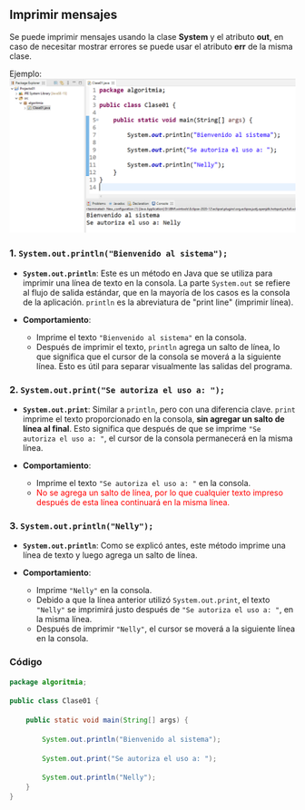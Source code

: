 ## Imprimir mensajes
Se puede imprimir mensajes usando la clase **System** y el atributo **out**, en caso de necesitar mostrar errores se puede usar el atributo **err** de la misma clase.

Ejemplo:
![](images/2024-08-08-20-20-04.png)

### 1. **`System.out.println("Bienvenido al sistema");`**

- **`System.out.println`**: Este es un método en Java que se utiliza para imprimir una línea de texto en la consola. La parte `System.out` se refiere al flujo de salida estándar, que en la mayoría de los casos es la consola de la aplicación. `println` es la abreviatura de "print line" (imprimir línea).
  
- **Comportamiento**:
  - Imprime el texto `"Bienvenido al sistema"` en la consola.
  - Después de imprimir el texto, `println` agrega un salto de línea, lo que significa que el cursor de la consola se moverá a la siguiente línea. Esto es útil para separar visualmente las salidas del programa.

### 2. **`System.out.print("Se autoriza el uso a: ");`**

- **`System.out.print`**: Similar a `println`, pero con una diferencia clave. `print` imprime el texto proporcionado en la consola, **sin agregar un salto de línea al final**. Esto significa que después de que se imprime `"Se autoriza el uso a: "`, el cursor de la consola permanecerá en la misma línea.
  
- **Comportamiento**:
  - Imprime el texto `"Se autoriza el uso a: "` en la consola.
  - <span style="color:red">No se agrega un salto de línea, por lo que cualquier texto impreso después de esta línea continuará en la misma línea.</span>

### 3. **`System.out.println("Nelly");`**

- **`System.out.println`**: Como se explicó antes, este método imprime una línea de texto y luego agrega un salto de línea.
  
- **Comportamiento**:
  - Imprime `"Nelly"` en la consola.
  - Debido a que la línea anterior utilizó `System.out.print`, el texto `"Nelly"` se imprimirá justo después de `"Se autoriza el uso a: "`, en la misma línea.
  - Después de imprimir `"Nelly"`, el cursor se moverá a la siguiente línea en la consola.

### Código

```java
package algoritmia;

public class Clase01 {
	
	public static void main(String[] args) {
		
		System.out.println("Bienvenido al sistema");
		
		System.out.print("Se autoriza el uso a: ");
		
		System.out.println("Nelly");
	}
}

```